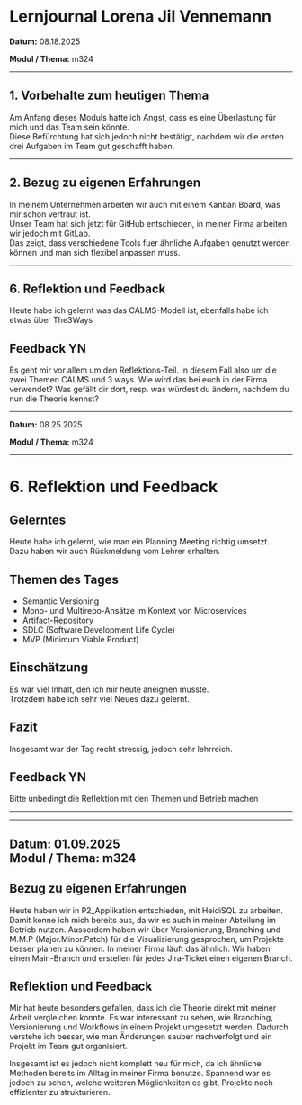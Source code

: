 # Lernjournal Lorena Jil Vennemann
 
**Datum:** 08.18.2025

**Modul / Thema:** m324

---

## 1. Vorbehalte zum heutigen Thema
Am Anfang dieses Moduls hatte ich Angst, dass es eine Überlastung für mich und das Team sein könnte.  
Diese Befürchtung hat sich jedoch nicht bestätigt, nachdem wir die ersten drei Aufgaben im Team gut geschafft haben.

---

## 2. Bezug zu eigenen Erfahrungen
In meinem Unternehmen arbeiten wir auch mit einem Kanban Board, was mir schon vertraut ist.  
Unser Team hat sich jetzt für GitHub entschieden, in meiner Firma arbeiten wir jedoch mit GitLab.  
Das zeigt, dass verschiedene Tools fuer ähnliche Aufgaben genutzt werden können und man sich flexibel anpassen muss.

---

## 6. Reflektion und Feedback
Heute habe ich gelernt was das CALMS-Modell ist, ebenfalls habe ich etwas über The3Ways

## Feedback YN
Es geht mir vor allem um den Reflektions-Teil. In diesem Fall also um die zwei Themen CALMS und 3 ways. Wie wird das bei euch in der Firma verwendet? Was gefällt dir dort, resp. was würdest du ändern, nachdem du nun die Theorie kennst?

---

**Datum:** 08.25.2025

**Modul / Thema:** m324

---

# 6. Reflektion und Feedback

## Gelerntes
Heute habe ich gelernt, wie man ein Planning Meeting richtig umsetzt.  
Dazu haben wir auch Rückmeldung vom Lehrer erhalten. 

## Themen des Tages
- Semantic Versioning  
- Mono- und Multirepo-Ansätze im Kontext von Microservices  
- Artifact-Repository  
- SDLC (Software Development Life Cycle)  
- MVP (Minimum Viable Product)  

## Einschätzung
Es war viel Inhalt, den ich mir heute aneignen musste.  
Trotzdem habe ich sehr viel Neues dazu gelernt.  

## Fazit
Insgesamt war der Tag recht stressig, jedoch sehr lehrreich.

## Feedback YN
Bitte unbedingt die Reflektion mit den Themen und Betrieb machen

---
---
**Datum:** 01.09.2025  
**Modul / Thema:** m324
---

## Bezug zu eigenen Erfahrungen
Heute haben wir in P2_Applikation entschieden, mit HeidiSQL zu arbeiten. Damit kenne ich mich bereits aus, da wir es auch in meiner Abteilung im Betrieb nutzen. Ausserdem haben wir über Versionierung, Branching und M.M.P (Major.Minor.Patch) für die Visualisierung gesprochen, um Projekte besser planen zu können. In meiner Firma läuft das ähnlich: Wir haben einen Main-Branch und erstellen für jedes Jira-Ticket einen eigenen Branch. 

## Reflektion und Feedback
Mir hat heute besonders gefallen, dass ich die Theorie direkt mit meiner Arbeit vergleichen konnte. Es war interessant zu sehen, wie Branching, Versionierung und Workflows in einem Projekt umgesetzt werden. Dadurch verstehe ich besser, wie man Änderungen sauber nachverfolgt und ein Projekt im Team gut organisiert.

Insgesamt ist es jedoch nicht komplett neu für mich, da ich ähnliche Methoden bereits im Alltag in meiner Firma benutze. Spannend war es jedoch zu sehen, welche weiteren Möglichkeiten es gibt, Projekte noch effizienter zu strukturieren.


